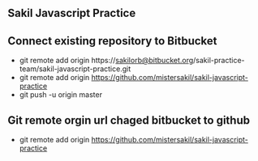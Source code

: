 ## Sakil Javascript Practice

## Connect existing repository to Bitbucket

* git remote add origin https://sakilorb@bitbucket.org/sakil-practice-team/sakil-javascript-practice.git
* git remote add origin https://github.com/mistersakil/sakil-javascript-practice
* git push -u origin master

## Git remote orgin url chaged bitbucket to github

* git remote add origin https://github.com/mistersakil/sakil-javascript-practice


